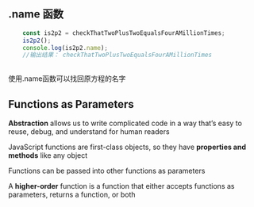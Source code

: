 ## .name 函数

```javascript
    const is2p2 = checkThatTwoPlusTwoEqualsFourAMillionTimes;
    is2p2();
    console.log(is2p2.name);
    //输出结果： checkThatTwoPlusTwoEqualsFourAMillionTimes
    
```
使用.name函数可以找回原方程的名字

## Functions as Parameters

**Abstraction** allows us to write complicated code in a way that’s easy to reuse, debug, and understand for human readers

JavaScript functions are first-class objects, so they have **properties and methods** like any object


Functions can be passed into other functions as parameters


A **higher-order** function is a function that either accepts functions as parameters, returns a function, or both